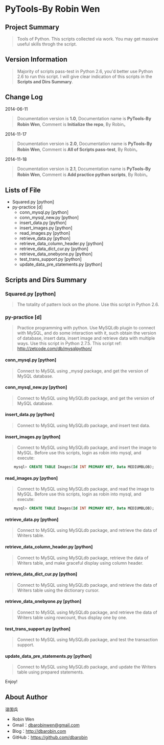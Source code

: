 # PyTools-By Robin Wen #

## Project Summary ##

> Tools of Python. This scripts collected via work. You may get massive useful skills throgh the script.

## Version Information ##
> Majority of scripts pass-test in Python 2.6, you'd better use Python 2.6 to run this script. I will give clear indication of this scripts in the **Scripts and Dirs Summary**.

## Change Log ##

2014-06-11
> Documentation version is **1.0**, Documentation name is **PyTools-By Robin Wen**, Comment is **Initialize the repo**, By Robin。

2014-11-17
> Documentation version is **2.0**, Documentation name is **PyTools-By Robin Wen**, Comment is **All of Scripts pass-test**, By Robin。

2014-11-18
> Documentation version is **2.1**, Documentation name is **PyTools-By Robin Wen**, Comment is **Add practice python scripts**, By Robin。

## Lists of File ##

* Squared.py [python]
* py-practice [d]
	* conn_mysql.py [python]
	* conn_mysql_new.py [python]
	* insert_data.py [python]
	* insert_images.py [python]
	* read_images.py [python]
	* retrieve_data.py [python]
	* retrieve_data_column_header.py [python]
	* retrieve_data_dict_cur.py [python]
	* retrieve_data_onebyone.py [python]
	* test_trans_support.py [python]
	* update_data_pre_statements.py [python]


## Scripts and Dirs Summary ##

### Squared.py [python] ###
> The totality of pattern lock on the phone. Use this script in Python 2.6.

### py-practice [d] ###
> Practice programming with python. Use MySQLdb plugin to connect with MySQL, and do some interaction with it, such obtain the version of database, insert data, insert image and retrieve data with multiple ways. Use this script in Python 2.7.5. This script ref: http://zetcode.com/db/mysqlpython/

#### conn_mysql.py [python] ####
> Connect to MySQL using _mysql package, and get the version of MySQL database.

#### conn_mysql_new.py [python] ####
> Connect to MySQL using MySQLdb package, and get the version of MySQL database.

#### insert_data.py [python] ####
> Connect to MySQL using MySQLdb package, and insert test data.

#### insert_images.py [python] ####
> Connect to MySQL using MySQLdb package, and insert the image to MySQL.
> Before use this scripts, login as robin into mysql, and execute:

```sql
	mysql> CREATE TABLE Images(Id INT PRIMARY KEY, Data MEDIUMBLOB);
```

#### read_images.py [python] ####
> Connect to MySQL using MySQLdb package, and read the image to MySQL.
> Before use this scripts, login as robin into mysql, and execute:

``` sql
	mysql> CREATE TABLE Images(Id INT PRIMARY KEY, Data MEDIUMBLOB);
```

#### retrieve_data.py [python] ####
>  Connect to MySQL using MySQLdb package, and retrieve the data of Writers table.

#### retrieve_data_column_header.py [python] ####
> Connect to MySQL using MySQLdb package, retrieve the data of Writers table, and make graceful display using column header.

#### retrieve_data_dict_cur.py [python] ####
> Connect to MySQL using MySQLdb package, and retrieve the data of Writers table using the dictionary cursor.

#### retrieve_data_onebyone.py [python] ####
> Connect to MySQL using MySQLdb package, and retrieve the data of Writers table using rowcount, thus display one by one.

#### test_trans_support.py [python] ####
> Connect to MySQL using MySQLdb package, and test the transaction support.

#### update_data_pre_statements.py [python] ####
> Connect to MySQL using MySQLdb package, and update the Writers table using prepared statements.

Enjoy!

## About Author ##

温国兵

* Robin Wen
* Gmail：dbarobinwen@gmail.com
* Blog：http://dbarobin.com
* GitHub：https://github.com/dbarobin
